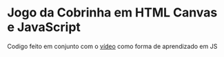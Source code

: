 ﻿# Jogo da Cobrinha em HTML Canvas e JavaScript
 
Codigo feito em conjunto com o [vídeo](https://youtu.be/xGmXxpIj6vs) como forma de aprendizado em JS
